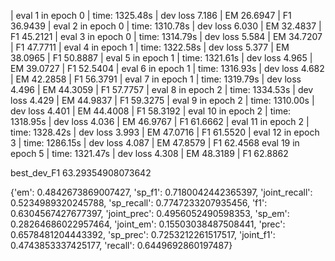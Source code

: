 | eval      1 in epoch   0 | time: 1325.48s | dev loss    7.186 | EM 26.6947 | F1 36.9439
| eval      2 in epoch   0 | time: 1310.78s | dev loss    6.030 | EM 32.4837 | F1 45.2121
| eval      3 in epoch   0 | time: 1314.79s | dev loss    5.584 | EM 34.7207 | F1 47.7711
| eval      4 in epoch   1 | time: 1322.58s | dev loss    5.377 | EM 38.0965 | F1 50.8887
| eval      5 in epoch   1 | time: 1321.61s | dev loss    4.965 | EM 39.0727 | F1 52.5404
| eval      6 in epoch   1 | time: 1316.93s | dev loss    4.682 | EM 42.2858 | F1 56.3791
| eval      7 in epoch   1 | time: 1319.79s | dev loss    4.496 | EM 44.3059 | F1 57.7757
| eval      8 in epoch   2 | time: 1334.53s | dev loss    4.429 | EM 44.9837 | F1 59.3275
| eval      9 in epoch   2 | time: 1310.00s | dev loss    4.401 | EM 44.4008 | F1 58.3192
| eval     10 in epoch   2 | time: 1318.95s | dev loss    4.036 | EM 46.9767 | F1 61.6662
| eval     11 in epoch   2 | time: 1328.42s | dev loss    3.993 | EM 47.0716 | F1 61.5520
| eval     12 in epoch   3 | time: 1286.15s | dev loss    4.087 | EM 47.8579 | F1 62.4568
 eval     19 in epoch   5 | time: 1321.47s | dev loss    4.308 | EM 48.3189 | F1 62.8862

best_dev_F1 63.29354908073642


{'em': 0.4842673869007427, 'sp_f1': 0.7180042442365397, 'joint_recall': 0.5234989320245788, 'sp_recall': 0.7747233207935456, 'f1': 0.6304567427677397, 'joint_prec': 0.4956052490598353, 'sp_em': 0.28264686022957464, 'joint_em': 0.15503038487508441, 'prec': 0.6578481204443392, 'sp_prec': 0.7253212261517517, 'joint_f1': 0.4743853337425177, 'recall': 0.6449692860197487}
